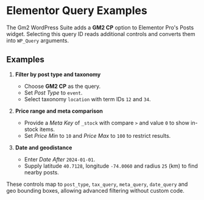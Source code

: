 # Elementor Query Examples

The Gm2 WordPress Suite adds a **GM2 CP** option to Elementor Pro's Posts widget. Selecting this query ID reads additional controls and converts them into `WP_Query` arguments.

## Examples

1. **Filter by post type and taxonomy**
   - Choose **GM2 CP** as the query.
   - Set *Post Type* to `event`.
   - Select taxonomy `location` with term IDs `12` and `34`.

2. **Price range and meta comparison**
   - Provide a *Meta Key* of `_stock` with compare `>` and value `0` to show in-stock items.
   - Set *Price Min* to `10` and *Price Max* to `100` to restrict results.

3. **Date and geodistance**
   - Enter *Date After* `2024-01-01`.
   - Supply latitude `40.7128`, longitude `-74.0060` and radius `25` (km) to find nearby posts.

These controls map to `post_type`, `tax_query`, `meta_query`, `date_query` and geo bounding boxes, allowing advanced filtering without custom code.

